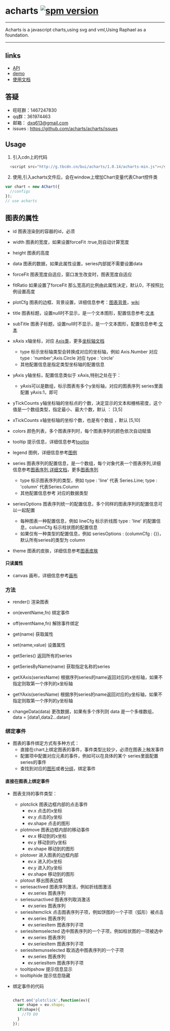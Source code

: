 
# acharts [![spm version](http://spmjs.io/badge/acharts)](http://spmjs.io/package/acharts)

---

Acharts is a javascript charts,using svg and vml,Using Raphael as a foundation.

---

## links

* [API](http://acharts.github.io/acharts-api/api/index.html)
* [demo](http://builive.com/chart/index.php)
* [使用文档](wiki/)

## 答疑

 * 旺旺群：1467247830
 * qq群：361974463
 * 邮箱： dxq613@gmail.com
 * issues : https://github.com/acharts/acharts/issues

## Usage

  1. 引入cdn上的代码 
  
  ```js
    <script src="http://g.tbcdn.cn/bui/acharts/1.0.14/acharts-min.js"></script>
  ```

  2. 使用,引入acharts文件后，会在window上增加Chart变量代表Chart控件类

  ```js
  var chart = new AChart({
    //configs
  });
  // use acharts
  ```


## 图表的属性

  * id 图表渲染到的容器的id，必须
  * width 图表的宽度，如果设置forceFit :true,则自动计算宽度
  * height 图表的高度
  * data 图表的数据，如果此属性设置，series内部就不需要设置data
  * forceFit 图表宽度自适应，窗口发生改变时，图表宽度自适应
  * fitRatio 如果设置了forceFit 那么宽高的比例由此属性决定，默认0，不按照比例设置高度
  * plotCfg 图表的边框、背景设置，详细信息参考：[图表背景](http://spmjs.io/docs/achart-plot/#plot-back)，[wiki](http://spmjs.io/docs/achart-plot/wiki/back.html)
  * title 图表标题，设置null时不显示，是一个文本图形，配置信息参考:[文本](http://spmjs.io/docs/achart-canvas/#text)
  * subTitle 图表子标题，设置null时不显示，是一个文本图形，配置信息参考:[文本](http://spmjs.io/docs/achart-canvas/#text)
  * xAxis x轴坐标，对应 [Axis类](http://spmjs.io/docs/achart-axis/)，更多[坐标轴文档](http://spmjs.io/docs/achart-axis/wiki/)
    * type 标示坐标轴类型会转换成对应的坐标轴，例如 Axis.Number 对应 type : 'number';Axis.Circle 对应 type : 'circle'
    * 其他配置信息是指定类型坐标轴的配置信息
  * yAxis y轴坐标，配置信息类似于 xAxis,特别之处在于：
    * yAxis可以是数组，标示图表有多个y坐标轴，对应的图表序列 series里面配置 yAxis:1，即可
  * yTickCounts y轴坐标轴的坐标点的个数，决定显示的文本和栅格密度，这个值是一个数组类型，指定最小、最大个数，默认 ： [3,5]
  * xTickCounts x轴坐标轴的坐标个数，也是有个数组 ，默认 [5,10]
  * colors 颜色列表，多个图表序列时，每个图表序列的颜色依次自动赋值
  * tooltip 提示信息，详细信息参考[tooltip](http://spmjs.io/docs/achart-tooltip/)
  * legend 图例，详细信息参考[图例](http://spmjs.io/docs/achart-legend/)
  * series 图表序列的配置信息，是一个数组，每个对象代表一个图表序列,详细信息参考[图表序列](http://spmjs.io/docs/achart-series/),[详细文档](http://spmjs.io/docs/achart-series/wiki/)，更多[图表序列](http://spmjs.io/docs/achart-series-other/)

    * type 标示图表序列的类型，例如 type : 'line' 代表 Series.Line; type : 'column' 代表Series.Column
    * 其他配置信息参考 对应的数据类型
  * seriesOptions 图表序列统一的配置信息，多个同样的图表序列的配置信息可以一起配置
    * 每种图表一种配置信息，例如 lineCfg 标示折线图 type : 'line' 的配置信息，columnCfg 标示柱状图的配置信息
    * 如果仅有一种类型的配置信息，例如 seriesOptions : {columnCfg : {}}，默认所有series的类型为 column
  * theme 图表的皮肤，详细信息参考[图表皮肤](http://spmjs.io/docs/achart-theme/)

#### 只读属性

  * canvas 画布，详细信息参考[画布](http://spmjs.io/docs/achart-canvas/)



### 方法

  * render() 渲染图表
  * on(eventName,fn) 绑定事件
  * off(eventName,fn) 解除事件绑定
  * get(name) 获取属性
  * set(name,value) 设置属性

  * getSeries() 返回所有的series
  * getSeriesByName(name) 获取指定名称的series
  * getXAxis(seriesName) 根据序列series的name返回对应的x坐标轴，如果不指定则取第一个序列的x坐标轴
  * getYAxis(seriesName) 根据序列series的name返回对应的y坐标轴，如果不指定则取第一个序列的y坐标轴
  * changeData(data) 更改数据，如果有多个序列则 data 是一个多维数组，data = [data1,data2...datan]


### 绑定事件

  * 图表的事件绑定方式有多种方式： 
    * 直接在chart上绑定图表的事件，事件类型比较少，必须在图表上触发事件
    * 配置项中配置对应元素的事件，例如可以在具体的某个 series里面配置series的事件 
    * 查找到对应的[图形](http://spmjs.io/docs/achart-canvas/#shape)或者[分组](http://spmjs.io/docs/achart-canvas/#group)，绑定事件

#### 直接在图表上绑定事件
  * 图表支持的事件类型：
  
    * plotclick 图表边框内部的点击事件
      * ev.x 点击的x坐标
      * ev.y 点击的y坐标
      * ev.shape 点击的图形
    * plotmove 图表边框内部的移动事件
      * ev.x 移动到的x坐标
      * ev.y 移动到的y坐标
      * ev.shape 移动到的图形
    * plotover 进入图表的边框内部
      * ev.x 进入的x坐标
      * ev.y 进入的y坐标
      * ev.shape 移动到的图形
    * plotout 移出图表边框
    * seriesactived 图表序列激活，例如折线图激活
      * ev.series 图表序列
    * seriesunactived 图表序列取消激活
      * ev.series 图表序列
    * seriesitemclick 点击图表序列子项，例如饼图的一个子项（弧形）被点击
      * ev.series 图表序列
      * ev.seriesItem 图表序列子项
    * seriesitemselected 选中图表序列的一个子项，例如柱状图的一项被选中
      * ev.series 图表序列
      * ev.seriesItem 图表序列子项
    * seriesitemunselected 取消选中图表序列的一个子项
      * ev.series 图表序列
      * ev.seriesItem 图表序列子项
    * tooltipshow 提示信息显示
    * tooltiphide 提示信息隐藏

  * 绑定事件的代码

    ```js

    chart.on('plotclick',function(ev){
      var shape = ev.shape;
      if(shape){
        //TO DO
      }
    });

    ```


